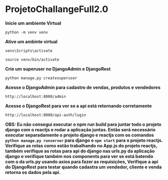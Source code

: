 # ProjetoChallangeFull2.0

**Inicie um ambiente Virtual**

` python -m venv venv `

**Ative um ambinte virtual**

` venv\Scripts\activate `

` source venv/bin/activate `

**Crie um superuser no DjangoAdmin e DjangoRest**

`python manage.py createsuperuser`

**Acesse o DjangoAdmin para cadastro de vendas, produtos e vendedores**

`http://localhost:8000/admin`

**Acesse o DjangoRest para ver se a api está retornando corretamente**

`http://localhost:8000/api-auth/login`

**OBS: Eu não consegui executar o npm run build para juntar todo o projeto django com o reactjs e rodar a aplicação juntas. Então será
necessário executar separadamente o projeto django e reactjs com os comandos `python manage.py runserver` para django e `npm start` para
o projeto reactjs. Verifique as rotas como estão trabalhando no App.js do projeto reactjs, também verifique as rotas para api do django
nas urls.py da aplicação django e verifique também nos components para ver se está batendo com o da urls.py usando axios para fazer as requisições, Verifique a api do DjangoRest para testar quando cadastra um vendedor, cliente e venda retorna os dados pela api.**

